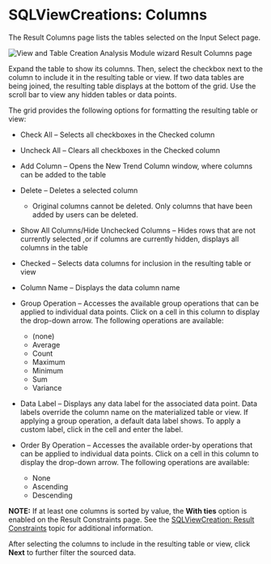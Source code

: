 # SQLViewCreations: Columns

The Result Columns page lists the tables selected on the Input Select page.

![View and Table Creation Analysis Module wizard Result Columns page](/img/product_docs/accessanalyzer/admin/analysis/sqlviewcreation/columns.webp)

Expand the table to show its columns. Then, select the checkbox next to the column to include it in
the resulting table or view. If two data tables are being joined, the resulting table displays at
the bottom of the grid. Use the scroll bar to view any hidden tables or data points.

The grid provides the following options for formatting the resulting table or view:

- Check All – Selects all checkboxes in the Checked column
- Uncheck All – Clears all checkboxes in the Checked column
- Add Column – Opens the New Trend Column window, where columns can be added to the table
- Delete – Deletes a selected column

  - Original columns cannot be deleted. Only columns that have been added by users can be deleted.

- Show All Columns/Hide Unchecked Columns – Hides rows that are not currently selected ,or if
  columns are currently hidden, displays all columns in the table
- Checked – Selects data columns for inclusion in the resulting table or view
- Column Name – Displays the data column name
- Group Operation – Accesses the available group operations that can be applied to individual data
  points. Click on a cell in this column to display the drop-down arrow. The following operations
  are available:

  - (none)
  - Average
  - Count
  - Maximum
  - Minimum
  - Sum
  - Variance

- Data Label – Displays any data label for the associated data point. Data labels override the
  column name on the materialized table or view. If applying a group operation, a default data label
  shows. To apply a custom label, click in the cell and enter the label.
- Order By Operation – Accesses the available order-by operations that can be applied to individual
  data points. Click on a cell in this column to display the drop-down arrow. The following
  operations are available:

  - None
  - Ascending
  - Descending

**NOTE:** If at least one columns is sorted by value, the **With ties** option is enabled on the
Result Constraints page. See the [SQLViewCreation: Result Constraints](/docs/accessanalyzer/12.0/administration/analysis/sqlviewcreation/resultconstraints.md) topic
for additional information.

After selecting the columns to include in the resulting table or view, click **Next** to further
filter the sourced data.
